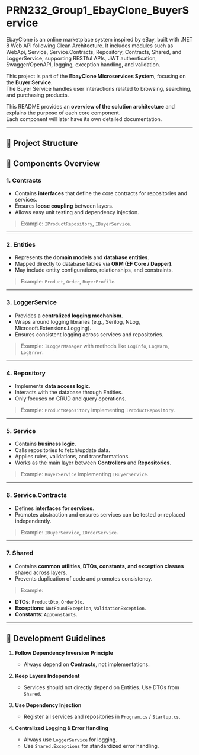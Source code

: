# PRN232_Group1_EbayClone_BuyerService
EbayClone is an online marketplace system inspired by eBay, built with .NET 8 Web API following Clean Architecture. It includes modules such as WebApi, Service, Service.Contracts, Repository, Contracts, Shared, and LoggerService, supporting RESTful APIs, JWT authentication, Swagger/OpenAPI, logging, exception handling, and validation.

This project is part of the **EbayClone Microservices System**, focusing on the **Buyer Service**.  
The Buyer Service handles user interactions related to browsing, searching, and purchasing products.

This README provides an **overview of the solution architecture** and explains the purpose of each core component.  
Each component will later have its own detailed documentation.

---

## 📂 Project Structure

## 🧩 Components Overview

### 1. Contracts
- Contains **interfaces** that define the core contracts for repositories and services.
- Ensures **loose coupling** between layers.
- Allows easy unit testing and dependency injection.

> Example: `IProductRepository`, `IBuyerService`.

---

### 2. Entities
- Represents the **domain models** and **database entities**.
- Mapped directly to database tables via **ORM (EF Core / Dapper)**.
- May include entity configurations, relationships, and constraints.

> Example: `Product`, `Order`, `BuyerProfile`.

---

### 3. LoggerService
- Provides a **centralized logging mechanism**.
- Wraps around logging libraries (e.g., Serilog, NLog, Microsoft.Extensions.Logging).
- Ensures consistent logging across services and repositories.

> Example: `ILoggerManager` with methods like `LogInfo`, `LogWarn`, `LogError`.

---

### 4. Repository
- Implements **data access logic**.
- Interacts with the database through Entities.
- Only focuses on CRUD and query operations.

> Example: `ProductRepository` implementing `IProductRepository`.

---

### 5. Service
- Contains **business logic**.
- Calls repositories to fetch/update data.
- Applies rules, validations, and transformations.
- Works as the main layer between **Controllers** and **Repositories**.

> Example: `BuyerService` implementing `IBuyerService`.

---

### 6. Service.Contracts
- Defines **interfaces for services**.
- Promotes abstraction and ensures services can be tested or replaced independently.

> Example: `IBuyerService`, `IOrderService`.

---

### 7. Shared
- Contains **common utilities, DTOs, constants, and exception classes** shared across layers.
- Prevents duplication of code and promotes consistency.

> Example:
  - **DTOs**: `ProductDto`, `OrderDto`.
  - **Exceptions**: `NotFoundException`, `ValidationException`.
  - **Constants**: `AppConstants`.

---

## 🔗 Development Guidelines

1. **Follow Dependency Inversion Principle**  
   - Always depend on **Contracts**, not implementations.

2. **Keep Layers Independent**  
   - Services should not directly depend on Entities. Use DTOs from `Shared`.

3. **Use Dependency Injection**  
   - Register all services and repositories in `Program.cs` / `Startup.cs`.

4. **Centralized Logging & Error Handling**  
   - Always use `LoggerService` for logging.  
   - Use `Shared.Exceptions` for standardized error handling.

